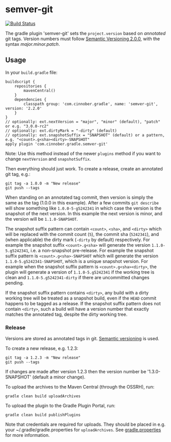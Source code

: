# semver-git #
[![Build Status](https://travis-ci.org/cinnober/semver-git.svg?branch=master)](https://travis-ci.org/cinnober/semver-git)

The gradle plugin 'semver-git' sets the `project.version` based on _annotated_ git tags.
Version numbers must follow [Semantic Versioning 2.0.0](http://semver.org/spec/v2.0.0.html), with the syntax _major.minor.patch_.

## Usage ##

In your `build.gradle` file:

    buildscript {
        repositories {
            mavenCentral()
        }
        dependencies {
            classpath group: 'com.cinnober.gradle', name: 'semver-git', version: '2.2.0'
        }
    }
    // optionally: ext.nextVersion = "major", "minor" (default), "patch" or e.g. "3.0.0-rc2"
    // optionally: ext.dirtyMark = "-dirty" (default)
    // optionally: ext.snapshotSuffix = "SNAPSHOT" (default) or a pattern, e.g. "<count>.g<sha><dirty>-SNAPSHOT"
    apply plugin 'com.cinnober.gradle.semver-git'
    
Note: Use this method instead of the newer `plugins` method if you want to change `nextVersion` and `snapshotSuffix`.

Then everything should just work. To create a release, create an
annotated git tag, e.g.:

    git tag -a 1.0.0 -m "New release"
    git push --tags

When standing on an annotated tag commit, then version is simply the
same as the tag (1.0.0 in this example).  After a few commits `git
describe` will show something like `1.0.0-5-g5242341` in which case
the version is the snapshot of the next version. In this example the
next version is minor, and the version will be `1.1.0-SNAPSHOT`.

The snapshot suffix pattern can contain `<count>`, `<sha>`, and `<dirty>` which
will be replaced with the commit count (`5`), the commit sha
(`5242341`), and (when applicable) the dirty mark (`-dirty` by default) respectively.
For example the snapshot suffix `<count>.g<sha>` will generate the
version `1.1.0-5.g5242341`, i.e. a non-snapshot pre-release.
For example the snapshot suffix pattern is `<count>.g<sha>-SNAPSHOT`
which will generate the version `1.1.0-5.g5242341-SNAPSHOT`, which is
a unique snapshot version.
For example when the snapshot suffix pattern is `<count>.g<sha><dirty>`,
the plugin will generate a version of `1.1.0-5.g5242341` if the working
tree is clean and `1.1.0-5.g5242341-dirty` if there are uncommitted
changes pending.

If the snapshot suffix pattern contains `<dirty>`, any build with a
dirty working tree will be treated as a snapshot build, even if the
`HEAD` commit happens to be tagged as a release. If the snapshot
suffix pattern does not contain `<dirty>`, such a build will have a
version number that exactly matches the annotated tag, despite the
dirty working tree.

### Release ###

Versions are stored as annotated tags in git. [Semantic versioning](http://semver.org) is used.

To create a new release, e.g. 1.2.3:

    git tag -a 1.2.3 -m "New release"
    git push --tags

If changes are made after version 1.2.3 then the version number be '1.3.0-SNAPSHOT' (default a minor change).

To upload the archives to the Maven Central (through the OSSRH), run:

    gradle clean build uploadArchives

To upload the plugin to the Gradle Plugin Portal, run:

    gradle clean build publishPlugins

Note that credentials are required for uploads. They should be placed in e.g. your
~/.gradle/gradle.properties for `uploadArchives`.
See [gradle.properties](gradle.properties) for more information.
